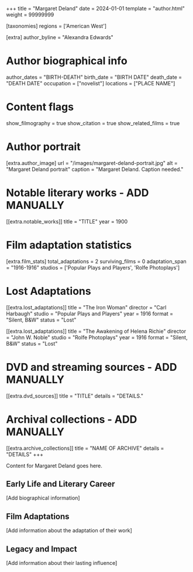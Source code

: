 +++
title = "Margaret Deland"
date = 2024-01-01
template = "author.html"
weight = 99999999

[taxonomies]
regions = ['American West']

[extra]
author_byline = "Alexandra Edwards"

# Author biographical info
author_dates = "BIRTH-DEATH"
birth_date = "BIRTH DATE"
death_date = "DEATH DATE"
occupation = ["novelist"]
locations = ["PLACE NAME"]

# Content flags
show_filmography = true
show_citation = true
show_related_films = true

# Author portrait
[extra.author_image]
url = "/images/margaret-deland-portrait.jpg"
alt = "Margaret Deland portrait"
caption = "Margaret Deland. Caption needed."

# Notable literary works - ADD MANUALLY
[[extra.notable_works]]
title = "TITLE"
year = 1900

# Film adaptation statistics
[extra.film_stats]
total_adaptations = 2
surviving_films = 0
adaptation_span = "1916-1916"
studios = ['Popular Plays and Players', 'Rolfe Photoplays']
# Lost Adaptations
[[extra.lost_adaptations]]
title = "The Iron Woman"
director = "Carl Harbaugh"
studio = "Popular Plays and Players"
year = 1916
format = "Silent, B&W"
status = "Lost"

[[extra.lost_adaptations]]
title = "The Awakening of Helena Richie"
director = "John W. Noble"
studio = "Rolfe Photoplays"
year = 1916
format = "Silent, B&W"
status = "Lost"


# DVD and streaming sources - ADD MANUALLY
[[extra.dvd_sources]]
title = "TITLE"
details = "DETAILS."

# Archival collections - ADD MANUALLY
[[extra.archive_collections]]
title = "NAME OF ARCHIVE"
details = "DETAILS"
+++

Content for Margaret Deland goes here. 

## Early Life and Literary Career

[Add biographical information]

## Film Adaptations

[Add information about the adaptation of their work]

## Legacy and Impact

[Add information about their lasting influence]
